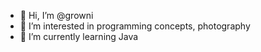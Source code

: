 - 👋 Hi, I’m @growni
- 👀 I’m interested in programming concepts, photography
- 🌱 I’m currently learning Java 

<!---
growni/growni is a ✨ special ✨ repository because its `README.md` (this file) appears on your GitHub profile.
You can click the Preview link to take a look at your changes.
--->
